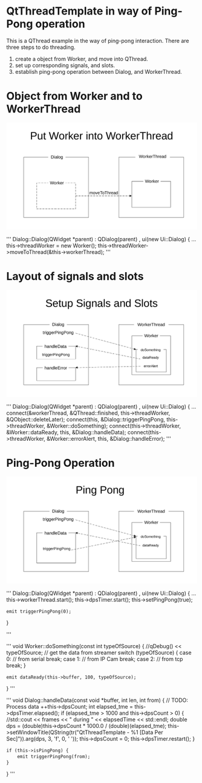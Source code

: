 # QtThreadTemplate in way of Ping-Pong operation
This is a QThread example in the way of ping-pong interaction.
There are three steps to do threading.
1. create a object from Worker, and move into QThread.
2. set up corresponding signals, and slots.
3. establish ping-pong operation between Dialog, and WorkerThread.

# Object from Worker and to WorkerThread
![plot](./images/worker_thread.png)

'''
Dialog::Dialog(QWidget *parent)
    : QDialog(parent)
    , ui(new Ui::Dialog)
{
    ...
    this->threadWorker = new Worker();
    this->threadWorker->moveToThread(&this->workerThread);
'''

# Layout of signals and slots
![plot](./images/signals_slots.png)

'''
Dialog::Dialog(QWidget *parent)
    : QDialog(parent)
    , ui(new Ui::Dialog)
{
    ...
    connect(&workerThread, &QThread::finished, this->threadWorker, &QObject::deleteLater);
    connect(this, &Dialog::triggerPingPong, this->threadWorker, &Worker::doSomething);
    connect(this->threadWorker, &Worker::dataReady, this, &Dialog::handleData);
    connect(this->threadWorker, &Worker::errorAlert, this, &Dialog::handleError);
'''

# Ping-Pong Operation
![plot](./images/ping_pong.png)


'''
Dialog::Dialog(QWidget *parent)
    : QDialog(parent)
    , ui(new Ui::Dialog)
{
    ...
    this->workerThread.start();
    this->dpsTimer.start();
    this->setPingPong(true);

    emit triggerPingPong(0);
}

'''

'''
void Worker::doSomething(const int typeOfSource)
{
    //qDebug() << typeOfSource;
    // get the data from streamer
    switch (typeOfSource) {
    case 0: // from serial
        break;
    case 1: // from IP Cam
        break;
    case 2: // from tcp
        break;
    }

    emit dataReady(this->buffer, 100, typeOfSource);
}
'''

'''
void Dialog::handleData(const void *buffer, int len, int from)
{
    // TODO: Process data
    ++this->dpsCount;
    int elapsed_tme = this->dpsTimer.elapsed();
    if (elapsed_tme > 1000 and this->dpsCount > 0) {
        //std::cout << frames << " during " << elapsedTime << std::endl;
        double dps = (double)this->dpsCount * 1000.0 / (double)(elapsed_tme);
        this->setWindowTitle(QString(tr("QtThreadTemplate - %1 [Data Per Sec]")).arg(dps, 3, 'f', 0, ' '));
        this->dpsCount = 0;
        this->dpsTimer.restart();
    }

    if (this->isPingPong) {
        emit triggerPingPong(from);
    }
}
'''
